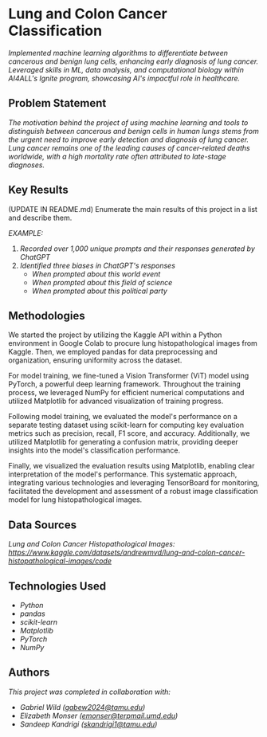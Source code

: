 # Lung and Colon Cancer Classification

*Implemented machine learning algorithms to differentiate between cancerous and benign lung cells, enhancing early diagnosis of lung cancer. Leveraged skills in ML, data analysis, and computational biology within AI4ALL's Ignite program, showcasing AI's impactful role in healthcare.*


## Problem Statement <!--- do not change this line -->

*The motivation behind the project of using machine learning and tools to distinguish between cancerous and benign cells in human lungs stems from the urgent need to improve early detection and diagnosis of lung cancer. Lung cancer remains one of the leading causes of cancer-related deaths worldwide, with a high mortality rate often attributed to late-stage diagnoses.*

## Key Results <!--- do not change this line -->

(UPDATE IN README.md)
Enumerate the main results of this project in a list and describe them.

*EXAMPLE:*
1. *Recorded over 1,000 unique prompts and their responses generated by ChatGPT*
2. *Identified three biases in ChatGPT's responses*
   - *When prompted about this world event*
   - *When prompted about this field of science*
   - *When prompted about this political party*


## Methodologies <!--- do not change this line -->

We started the project by utilizing the Kaggle API within a Python environment in Google Colab to procure lung histopathological images from Kaggle. Then, we employed pandas for data preprocessing and organization, ensuring uniformity across the dataset.

For model training, we fine-tuned a Vision Transformer (ViT) model using PyTorch, a powerful deep learning framework. Throughout the training process, we leveraged NumPy for efficient numerical computations and utilized Matplotlib for advanced visualization of training progress.

Following model training, we evaluated the model's performance on a separate testing dataset using scikit-learn for computing key evaluation metrics such as precision, recall, F1 score, and accuracy. Additionally, we utilized Matplotlib for generating a confusion matrix, providing deeper insights into the model's classification performance.

Finally, we visualized the evaluation results using Matplotlib, enabling clear interpretation of the model's performance. This systematic approach, integrating various technologies and leveraging TensorBoard for monitoring, facilitated the development and assessment of a robust image classification model for lung histopathological images.

## Data Sources <!--- do not change this line -->

*Lung and Colon Cancer Histopathological Images: https://www.kaggle.com/datasets/andrewmvd/lung-and-colon-cancer-histopathological-images/code*

## Technologies Used <!--- do not change this line -->

- *Python*
- *pandas*
- *scikit-learn*
- *Matplotlib*
- *PyTorch*
- *NumPy*


## Authors <!--- do not change this line -->

*This project was completed in collaboration with:*
- *Gabriel Wild ([gabew2024@tamu.edu](mailto:gabew2024@tamu.edu))*
- *Elizabeth Monser ([emonser@terpmail.umd.edu](mailto:emonser@terpmail.umd.edu))*
- *Sandeep Kandrigi ([skandrigi1@tamu.edu](mailto:skandrigi1@tamu.edu))*

